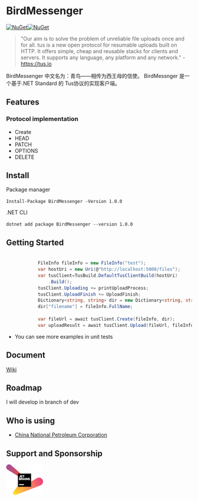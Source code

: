 # BirdMessenger
[![NuGet](https://img.shields.io/nuget/v/BirdMessenger.svg?color=blue&style=popout-square)](https://www.nuget.org/packages/BirdMessenger)[![NuGet](https://img.shields.io/nuget/dt/BirdMessenger.svg)](https://www.nuget.org/packages/BirdMessenger)
>"Our aim is to solve the problem of unreliable file uploads once and for all. tus is a new open protocol for resumable uploads built on HTTP. It offers simple, cheap and reusable stacks for clients and servers. It supports any language, any platform and any network." - https://tus.io

BirdMessenger 中文名为：青鸟——相传为西王母的信使。
BirdMessnger 是一个基于.NET Standard 的 Tus协议的实现客户端。

## Features

### Protocol implementation

* Create
* HEAD
* PATCH
* OPTIONS
* DELETE

## Install

Package manager

``Install-Package BirdMessenger -Version 1.0.0``

.NET CLI

``dotnet add package BirdMessenger --version 1.0.0``

## Getting Started

```C#

            FileInfo fileInfo = new FileInfo("test");           
            var hostUri = new Uri(@"http://localhost:5000/files");
            var tusClient=TusBuild.DefaultTusClientBuild(hostUri)
                .Build();
            tusClient.Uploading += printUploadProcess;
            tusClient.UploadFinish += UploadFinish;
            Dictionary<string, string> dir = new Dictionary<string, string>();
            dir["filename"] = fileInfo.FullName;

            var fileUrl = await tusClient.Create(fileInfo, dir);
            var uploadResult = await tusClient.Upload(fileUrl, fileInfo);

```

* You can see more examples in unit tests

## Document

[Wiki](https://github.com/bluetianx/BirdMessenger/wiki)

## Roadmap

I will develop in branch of dev

## Who is using

* [China National Petroleum Corporation](https://www.cnpc.com.cn/cnpc/index.shtml)
## Support and Sponsorship

<a href="https://www.jetbrains.com" target="_blank">
    <img src="./docs/img/jetbrains_logo.png" title="JetBrains" style="width:100px;" />
</a>